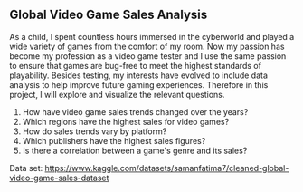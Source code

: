 ## Global Video Game Sales Analysis
As a child, I spent countless hours immersed in the cyberworld and played a wide variety of games from the comfort of my room. Now my passion has become my profession as a video game tester and I use the same passion to ensure that games are bug-free to meet the highest standards of playability. Besides testing, my interests have evolved to include data analysis to help improve future gaming experiences. 
Therefore in this project, I will explore and visualize the relevant questions. 

1. How have video game sales trends changed over the years?
2. Which regions have the highest sales for video games?
3. How do sales trends vary by platform?
4. Which publishers have the highest sales figures?
5. Is there a correlation between a game's genre and its sales?

Data set: https://www.kaggle.com/datasets/samanfatima7/cleaned-global-video-game-sales-dataset
<!--
**serapumut/serapumut** is a ✨ _special_ ✨ repository because its `README.md` (this file) appears on your GitHub profile.

Here are some ideas to get you started:

- 🔭 I’m currently working on ...
- 🌱 I’m currently learning ...
- 👯 I’m looking to collaborate on ...
- 🤔 I’m looking for help with ...
- 💬 Ask me about ...
- 📫 How to reach me: ...
- 😄 Pronouns: ...
- ⚡ Fun fact: ...
-->
